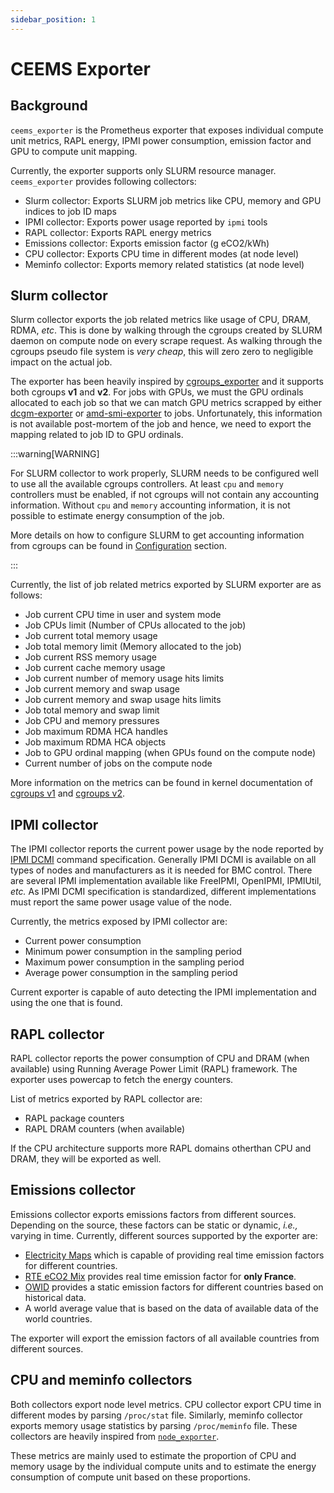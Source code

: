```yaml
---
sidebar_position: 1
---
```


# CEEMS Exporter

## Background

`ceems_exporter` is the Prometheus exporter that exposes individual compute unit 
metrics, RAPL energy, IPMI power consumption, emission factor and GPU to compute unit
mapping.

Currently, the exporter supports only SLURM resource manager. 
`ceems_exporter` provides following collectors:

- Slurm collector: Exports SLURM job metrics like CPU, memory and GPU indices to job ID maps
- IPMI collector: Exports power usage reported by `ipmi` tools
- RAPL collector: Exports RAPL energy metrics
- Emissions collector: Exports emission factor (g eCO2/kWh)
- CPU collector: Exports CPU time in different modes (at node level)
- Meminfo collector: Exports memory related statistics (at node level)

## Slurm collector

Slurm collector exports the job related metrics like usage of CPU, DRAM, RDMA, _etc_. 
This is done by walking through the cgroups created by SLURM daemon on compute node on 
every scrape request. As walking through the cgroups pseudo file system is _very cheap_, 
this will zero zero to negligible impact on the actual job.

The exporter has been heavily inspired by 
[cgroups_exporter](https://github.com/treydock/cgroup_exporter) and it supports both 
cgroups **v1** and **v2**. For jobs with GPUs, we must the GPU ordinals allocated to 
each job so that we can match GPU metrics scrapped by either 
[dcgm-exporter](https://github.com/NVIDIA/dcgm-exporter) or 
[amd-smi-exporter](https://github.com/amd/amd_smi_exporter) to jobs. Unfortunately, 
this information is not available post-mortem of the job and hence, we need to export 
the mapping related to job ID to GPU ordinals. 

:::warning[WARNING]

For SLURM collector to work properly, SLURM needs to be configured well to use all 
the available cgroups controllers. At least `cpu` and `memory` controllers must be 
enabled, if not cgroups will not contain any accounting information. Without `cpu` 
and `memory` accounting information, it is not possible to estimate energy consumption 
of the job.

More details on how to configure SLURM to get accounting information from cgroups can 
be found in [Configuration](../configuration/resource-managers.md) section.

:::

Currently, the list of job related metrics exported by SLURM exporter are as follows:

- Job current CPU time in user and system mode
- Job CPUs limit (Number of CPUs allocated to the job)
- Job current total memory usage
- Job total memory limit (Memory allocated to the job)
- Job current RSS memory usage
- Job current cache memory usage
- Job current number of memory usage hits limits
- Job current memory and swap usage
- Job current memory and swap usage hits limits
- Job total memory and swap limit
- Job CPU and memory pressures
- Job maximum RDMA HCA handles
- Job maximum RDMA HCA objects
- Job to GPU ordinal mapping (when GPUs found on the compute node)
- Current number of jobs on the compute node

More information on the metrics can be found in kernel documentation of 
[cgroups v1](https://www.kernel.org/doc/Documentation/cgroup-v1/memory.txt) and 
[cgroups v2](https://git.kernel.org/pub/scm/linux/kernel/git/tj/cgroup.git/tree/Documentation/admin-guide/cgroup-v2.rst). 

## IPMI collector

The IPMI collector reports the current power usage by the node reported by 
[IPMI DCMI](https://www.intel.com/content/dam/www/public/us/en/documents/technical-specifications/dcmi-v1-5-rev-spec.pdf) 
command specification. Generally IPMI DCMI is available on all types of nodes and 
manufacturers as it is needed for BMC control. There are several IPMI implementation 
available like FreeIPMI, OpenIPMI, IPMIUtil, _etc._ As IPMI DCMI specification is 
standardized, different implementations must report the same power usage value of the node.

Currently, the metrics exposed by IPMI collector are:

- Current power consumption
- Minimum power consumption in the sampling period
- Maximum power consumption in the sampling period
- Average power consumption in the sampling period

Current exporter is capable of auto detecting the IPMI implementation and using
the one that is found.

## RAPL collector

RAPL collector reports the power consumption of CPU and DRAM (when available) using 
Running Average Power Limit (RAPL) framework. The exporter uses powercap to fetch the 
energy counters. 

List of metrics exported by RAPL collector are:

- RAPL package counters
- RAPL DRAM counters (when available)

If the CPU architecture supports more RAPL domains otherthan CPU and DRAM, they will be 
exported as well.

## Emissions collector

Emissions collector exports emissions factors from different sources. Depending on the 
source, these factors can be static or dynamic, _i.e.,_ varying in time. Currently, 
different sources supported by the exporter are:

- [Electricity Maps](https://app.electricitymaps.com/map) which is capable of providing 
real time emission factors for different countries.
- [RTE eCO2 Mix](https://www.rte-france.com/en/eco2mix/co2-emissions) provides real time
emission factor for **only France**.
- [OWID](https://ourworldindata.org/co2-and-greenhouse-gas-emissions) provides a static 
emission factors for different countries based on historical data.
- A world average value that is based on the data of available data of the world countries.

The exporter will export the emission factors of all available countries from different
sources.

## CPU and meminfo collectors

Both collectors export node level metrics. CPU collector export CPU time in different
modes by parsing `/proc/stat` file. Similarly, meminfo collector exports memory usage 
statistics by parsing `/proc/meminfo` file. These collectors are heavily inspired from 
[`node_exporter`](https://github.com/prometheus/node_exporter). 

These metrics are mainly used to estimate the proportion of CPU and memory usage by the 
individual compute units and to estimate the energy consumption of compute unit 
based on these proportions.

